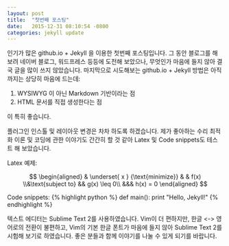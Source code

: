 ```yaml
---
layout: post
title:  "첫번째 포스팅"
date:   2015-12-31 08:10:54 -0800
categories: jekyll update
---
```

인기가 많은 github.io + Jekyll 을 이용한 첫번째 포스팅입니다.
그 동안 블로그를 해보려 네이버 블로그, 워드프레스 등등에 도전해 보았으나, 무엇인가 마음에 들지 않아 결국 글을 많이 쓰지 않았습니다.
마지막으로 시도해보는 github.io + Jekyll 방법은 아직까지는 상당히 마음에 드는데:

1. WYSIWYG 이 아닌 Markdown 기반이라는 점
1. HTML 문서를 직접 생성한다는 점

이 특히 좋습니다.

플러그인 인스톨 및 레이아웃 변경은 차차 하도록 하겠습니다. 제가 좋아하는 수리 최적화 이론 및 코딩에 관한 이야기도 간간히 할 것 같아 Latex 및 Code snippets도 테스트 해 보았습니다.

Latex 예제:

$$
\begin{aligned}
& \underset{ x } {\text{minimize}}
& & f(x)
\\&\text{subject to}
&& g(x) \leq 0\\
&&& h(x) = 0
\end{aligned}
$$

Code snippets:
{% highlight python %}
def main():
	print "Hello, Jekyll!"
{% endhighlight %}

텍스트 에디터는 Sublime Text 2를 사용하였습니다. Vim이 더 편하지만, 한글 <-> 영어로의 전환이 불편하고, Vim의 기본 한글 폰트가 마음에 들지 않아 Sublime Text 2를 시험해 보기로 하였습니다.
좋은 분들과 함께 이야기를 나눌 수 있게 되기를 바랍니다.